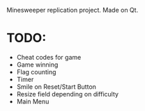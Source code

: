 Minesweeper replication project. Made on Qt.

# TODO:

- Cheat codes for game 
- Game winning
- Flag counting
- Timer
- Smile on Reset/Start Button
- Resize field depending on difficulty
- Main Menu


